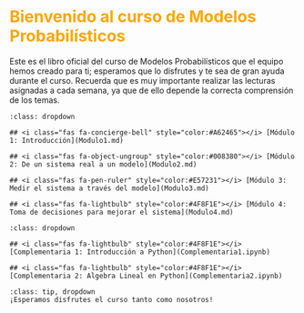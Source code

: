 # <span style="color:#ffa600; font-weight: bold;">Bienvenido al curso de Modelos Probabilísticos</span>

Este es el libro oficial del curso de Modelos Probabilísticos que el equipo hemos creado para ti; esperamos que lo disfrutes y te sea de gran ayuda durante el curso. Recuerda que es muy importante realizar las lecturas asignadas a cada semana, ya que de ello depende la correcta comprensión de los temas. 


```{admonition} Módulos (Lecturas Semanales)
:class: dropdown

## <i class="fas fa-concierge-bell" style="color:#A62465"></i> [Módulo 1: Introducción](Modulo1.md)

## <i class="fas fa-object-ungroup" style="color:#008380"></i> [Módulo 2: De un sistema real a un modelo](Modulo2.md)

## <i class="fas fa-pen-ruler" style="color:#E57231"></i> [Módulo 3: Medir el sistema a través del modelo](Modulo3.md)

## <i class="fas fa-lightbulb" style="color:#4F8F1E"></i> [Módulo 4: Toma de decisiones para mejorar el sistema](Modulo4.md)
```

```{admonition} Complementarias
:class: dropdown

## <i class="fas fa-lightbulb" style="color:#4F8F1E"></i> [Complementaria 1: Introducción a Python](Complementaria1.ipynb)

## <i class="fas fa-lightbulb" style="color:#4F8F1E"></i> [Complementaria 2: Algebra Lineal en Python](Complementaria2.ipynb)
```



```{admonition} Haz click acá!
:class: tip, dropdown
¡Esperamos disfrutes el curso tanto como nosotros!
```